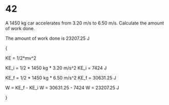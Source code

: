 # 42

 A 1450 kg car accelerates from 3.20 m/s to 6.50 m/s. Calculate the amount of work done.

The amount of work done is 23207.25 J

{

KE = 1/2*mv^2

KE_i = 1/2 * 1450 kg * 3.20 m/s^2
KE_i = 7424 J

KE_f = 1/2 * 1450 kg * 6.50 m/s^2
KE_f = 30631.25 J

W = KE_f - KE_i
W = 30631.25 - 7424
W = 23207.25 J

}
